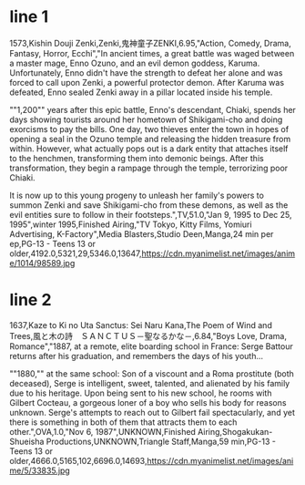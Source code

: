 # line 1

1573,Kishin Douji Zenki,Zenki,鬼神童子ZENKI,6.95,"Action, Comedy, Drama, Fantasy, Horror, Ecchi","In ancient times, a great battle was waged between a master mage, Enno Ozuno, and an evil demon goddess, Karuma. Unfortunately, Enno didn't have the strength to defeat her alone and was forced to call upon Zenki, a powerful protector demon. After Karuma was defeated, Enno sealed Zenki away in a pillar located inside his temple.

""1,200"" years after this epic battle, Enno's descendant, Chiaki, spends her days showing tourists around her hometown of Shikigami-cho and doing exorcisms to pay the bills. One day, two thieves enter the town in hopes of opening a seal in the Ozuno temple and releasing the hidden treasure from within. However, what actually pops out is a dark entity that attaches itself to the henchmen, transforming them into demonic beings. After this transformation, they begin a rampage through the temple, terrorizing poor Chiaki.

It is now up to this young progeny to unleash her family's powers to summon Zenki and save Shikigami-cho from these demons, as well as the evil entities sure to follow in their footsteps.",TV,51.0,"Jan 9, 1995 to Dec 25, 1995",winter 1995,Finished Airing,"TV Tokyo, Kitty Films, Yomiuri Advertising, K-Factory",Media Blasters,Studio Deen,Manga,24 min per ep,PG-13 - Teens 13 or older,4192.0,5321,29,5346.0,13647,https://cdn.myanimelist.net/images/anime/1014/98589.jpg


# line 2
1637,Kaze to Ki no Uta Sanctus: Sei Naru Kana,The Poem of Wind and Trees,風と木の詩　ＳＡＮＣＴＵＳ－聖なるかな－,6.84,"Boys Love, Drama, Romance","1887, at a remote, elite boarding school in France: Serge Battour returns after his graduation, and remembers the days of his youth...

""1880,"" at the same school: Son of a viscount and a Roma prostitute (both deceased), Serge is intelligent, sweet, talented, and alienated by his family due to his heritage. Upon being sent to his new school, he rooms with Gilbert Cocteau, a gorgeous loner of a boy who sells his body for reasons unknown. Serge's attempts to reach out to Gilbert fail spectacularly, and yet there is something in both of them that attracts them to each other.",OVA,1.0,"Nov 6, 1987",UNKNOWN,Finished Airing,Shogakukan-Shueisha Productions,UNKNOWN,Triangle Staff,Manga,59 min,PG-13 - Teens 13 or older,4666.0,5165,102,6696.0,14693,https://cdn.myanimelist.net/images/anime/5/33835.jpg
